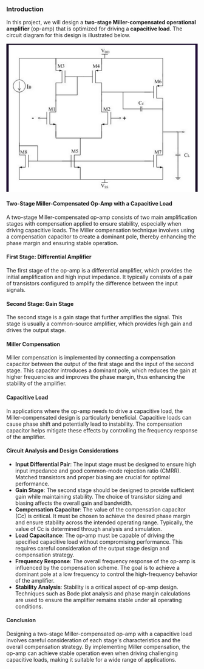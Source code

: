 <h3>Introduction</h3>
<div>
    <p>
        In this project, we will design a <b>two-stage Miller-compensated operational amplifier</b> (op-amp) that is optimized for driving a<b> capacitive load</b>. The circuit diagram for this design is illustrated below.
    </p>
    <p><img width="600" src="./assets/circuit-diagram.png"></p>
    <div>
        <h4>Two-Stage Miller-Compensated Op-Amp with a Capacitive Load</h4>
        <p>
            A two-stage Miller-compensated op-amp consists of two main amplification stages with compensation applied to ensure stability, especially when driving capacitive loads. The Miller compensation technique involves using a compensation capacitor to create a dominant pole, thereby enhancing the phase margin and ensuring stable operation.
        </p>
    </div>
    <div>
        <h4>First Stage: Differential Amplifier</h4>
        <p>
            The first stage of the op-amp is a differential amplifier, which provides the initial amplification and high input impedance. It typically consists of a pair of transistors configured to amplify the difference between the input signals.
        </p>
    </div>
    <div>
        <h4>Second Stage: Gain Stage</h4>
        <p>
            The second stage is a gain stage that further amplifies the signal. This stage is usually a common-source amplifier, which provides high gain and drives the output stage.
        </p>
    </div>
    <div>
        <h4>Miller Compensation</h4>
        <p>
            Miller compensation is implemented by connecting a compensation capacitor between the output of the first stage and the input of the second stage. This capacitor introduces a dominant pole, which reduces the gain at higher frequencies and improves the phase margin, thus enhancing the stability of the amplifier.
        </p>
    </div>
    <div>
        <h4>Capacitive Load</h4>
        <p>
            In applications where the op-amp needs to drive a capacitive load, the Miller-compensated design is particularly beneficial. Capacitive loads can cause phase shift and potentially lead to instability. The compensation capacitor helps mitigate these effects by controlling the frequency response of the amplifier.
        </p>
    </div>
    <div>
        <h4>Circuit Analysis and Design Considerations</h4>
        <ul>
            <li>
                <strong>Input Differential Pair</strong>: The input stage must be designed to ensure high input impedance and good common-mode rejection ratio (CMRR). Matched transistors and proper biasing are crucial for optimal performance.
            </li>
            <li>
                <strong>Gain Stage</strong>: The second stage should be designed to provide sufficient gain while maintaining stability. The choice of transistor sizing and biasing affects the overall gain and bandwidth.
            </li>
            <li>
                <strong>Compensation Capacitor</strong>: The value of the compensation capacitor (Cc) is critical. It must be chosen to achieve the desired phase margin and ensure stability across the intended operating range. Typically, the value of Cc is determined through analysis and simulation.
            </li>
            <li>
                <strong>Load Capacitance</strong>: The op-amp must be capable of driving the specified capacitive load without compromising performance. This requires careful consideration of the output stage design and compensation strategy.
            </li>
            <li>
                <strong>Frequency Response</strong>: The overall frequency response of the op-amp is influenced by the compensation scheme. The goal is to achieve a dominant pole at a low frequency to control the high-frequency behavior of the amplifier.
            </li>
            <li>
                <strong>Stability Analysis</strong>: Stability is a critical aspect of op-amp design. Techniques such as Bode plot analysis and phase margin calculations are used to ensure the amplifier remains stable under all operating conditions.
            </li>
        </ul>
    </div>
    <h4>Conclusion</h4>
    <p>
        Designing a two-stage Miller-compensated op-amp with a capacitive load involves careful consideration of each stage's characteristics and the overall compensation strategy. By implementing Miller compensation, the op-amp can achieve stable operation even when driving challenging capacitive loads, making it suitable for a wide range of applications.
    </p>
</div>